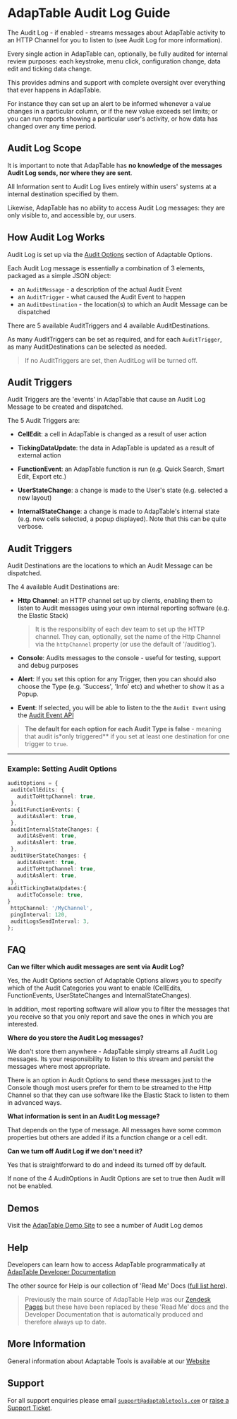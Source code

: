 # AdapTable Audit Log Guide

The Audit Log - if enabled - streams messages about AdapTable activity to an HTTP Channel for you to listen to (see Audit Log for more information).

Every single action in AdapTable can, optionally, be fully audited for internal review purposes: each keystroke, menu click, configuration change, data edit and ticking data change.

This provides admins and support with complete oversight over everything that ever happens in AdapTable.

For instance they can set up an alert to be informed whenever a value changes in a particular column, or if the new value exceeds set limits; or you can run reports showing a particular user's activity, or how data has changed over any time period.

## Audit Log Scope

It is important to note that AdapTable has **no knowledge of the messages Audit Log sends, nor where they are sent**.  

All Information sent to Audit Log lives entirely within users' systems at a internal destination specified by them.

Likewise, AdapTable has no ability to access Audit Log messages: they are only visible to, and accessible by, our users.​​

## How Audit Log Works

Audit Log is set up via the [Audit Options](https://api.adaptabletools.com/interfaces/_src_adaptableoptions_auditoptions_.auditoptions.html) section of Adaptable Options.

Each Audit Log message is essentially a combination of 3 elements, packaged as a simple JSON object:

- an `AuditMessage` - a description of the actual Audit Event
- an `AuditTrigger` - what caused the Audit Event to happen
- an `AuditDestination` - the location(s) to which an Audit Message can be dispatched

There are 5 available AuditTriggers and 4 available AuditDestinations.

As many AuditTriggers can be set as required, and for each `AuditTrigger`, as many AuditDestinations can be selected as needed.

> If no AuditTriggers are set, then AuditLog will be turned off.

## Audit Triggers

Audit Triggers are the 'events' in AdapTable that cause an Audit Log Message to be created and dispatched.

The 5 Audit Triggers are:

- **CellEdit**: a cell in AdapTable is changed as a result of user action

- **TickingDataUpdate**: the data in AdapTable is updated as a result of external action

- **FunctionEvent**: an AdapTable function is run (e.g. Quick Search, Smart Edit, Export etc.)

- **UserStateChange**: a change is made to the User's state (e.g. selected a new layout)

- **InternalStateChange**: a change is made to AdapTable's internal state (e.g. new cells selected, a popup displayed). Note that this can be quite verbose.

## Audit Triggers

Audit Destinations are the locations to which an Audit Message can be dispatched.

The 4 available Audit Destinations are:

- **Http Channel**: an HTTP channel set up by clients, enabling them to listen to Audit messages using your own internal reporting software (e.g. the Elastic Stack)
  
  > It is the responsiblity of each dev team to set up the HTTP channel.  They can, optionally, set the name of the Http Channel via the `httpChannel` property (or use the default of '/auditlog').

- **Console**: Audits messages to the console - useful for testing, support and debug purposes

- **Alert**: If you set this option for any Trigger, then you can should also choose the Type (e.g. 'Success', 'Info' etc) and whether to show it as a Popup.

- **Event**: If selected, you will be able to listen to the the `Audit Event` using the [Audit Event API](https://api.adaptabletools.com/interfaces/_src_api_auditeventapi_.auditeventapi.html)

> **The default for each option for each Audit Type is false** - meaning that audit is*only triggered** if you set at least one destination for one trigger to `true`.

--------------

### Example: Setting Audit Options

```ts
auditOptions = {
 auditCellEdits: {
   auditToHttpChannel: true,
 },
 auditFunctionEvents: {
   auditAsAlert: true,
 },
 auditInternalStateChanges: {
   auditAsEvent: true,
   auditAsAlert: true,
 },
 auditUserStateChanges: {
   auditAsEvent: true,
   auditToHttpChannel: true,
   auditAsAlert: true,
 },
auditTickingDataUpdates:{
   auditToConsole: true,
}
 httpChannel: '/MyChannel',
 pingInterval: 120,
 auditLogsSendInterval: 3,
};

```

## FAQ

**Can we filter which audit messages are sent via Audit Log?**

Yes, the Audit Options section of Adaptable Options allows you to specify which of the Audit Categories you want to enable (CellEdits, FunctionEvents, UserStateChanges and InternalStateChanges).

In addition, most reporting software will allow you to filter the messages that you receive so that you only report and save the ones in which you are interested.

**Where do you store the Audit Log messages?**

We don't store them anywhere - AdapTable simply streams all Audit Log messages. Its your responsibility to listen to this stream and persist the messages where most appropriate.

There is an option in Audit Options to send these messages just to the Console though most users prefer for them to be streamed to the Http Channel so that they can use software like the Elastic Stack to listen to them in advanced ways.

**What information is sent in an Audit Log message?**

That depends on the type of message. All messages have some common properties but others are added if its a function change or a cell edit.

**Can we turn off Audit Log if we don't need it?**

Yes that is straightforward to do and indeed its turned off by default. 

If none of the 4 AuditOptions in Audit Options are set to true then Audit will not be enabled.


## Demos

Visit the [AdapTable Demo Site](https://demo.adaptabletools.com/auditlog) to see a number of Audit Log demos

## Help

Developers can learn how to access AdapTable programmatically at [AdapTable Developer Documentation](https://api.adaptabletools.com) 

The other source for Help is our collection of 'Read Me' Docs ([full list here](https://github.com/AdaptableTools/adaptable/blob/master/packages/adaptable/readme/readme-list.md)).

> Previously the main source of AdapTable Help was our [Zendesk Pages](https://adaptabletools.zendesk.com/hc/en-us/articles/360007083017-Help-) but these have been replaced by these 'Read Me' docs and the Developer Documentation that is automatically produced and therefore always up to date.

## More Information

General information about Adaptable Tools is available at our [Website](http://www.adaptabletools.com) 

## Support

For all support enquiries please email [`support@adaptabletools.com`](mailto:support@adaptabletools.com) or [raise a Support Ticket](https://adaptabletools.zendesk.com/hc/en-us/requests/new).
